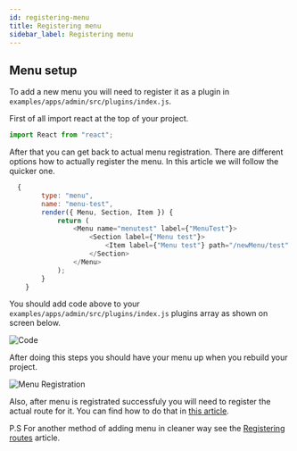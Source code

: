```yaml
---
id: registering-menu
title: Registering menu
sidebar_label: Registering menu
---
```


## Menu setup

To add a new menu you will need to register it as a plugin in `examples/apps/admin/src/plugins/index.js`.

First of all import react at the top of your project.

```javascript
import React from "react";
```

After that you can get back to actual menu registration.
There are different options how to actually register the menu. In this article we will follow the quicker one.

```javascript
  {
        type: "menu",
        name: "menu-test",
        render({ Menu, Section, Item }) {
            return (
                <Menu name="menutest" label={"MenuTest"}>
                    <Section label={"Menu test"}>
                        <Item label={"Menu test"} path="/newMenu/test" />
                    </Section>
                </Menu>
            );
        }
    }
```

You should add code above to your `examples/apps/admin/src/plugins/index.js` plugins array as shown on screen below.

![Code](/img/webiny-apps/menu-registration/menu-registration.png)

After doing this steps you should have your menu up when you rebuild your project.

![Menu Registration](/img/webiny-apps/menu-registration/menu-example.png)

Also, after menu is registrated successfuly you will need to register the actual route for it. You can find how to do that in [this article](/docs/webiny-apps/routes-registration/registering-routes).

P.S For another method of adding menu in cleaner way see the [Registering routes](/docs/webiny-apps/routes-registration/registering-routes) article.
